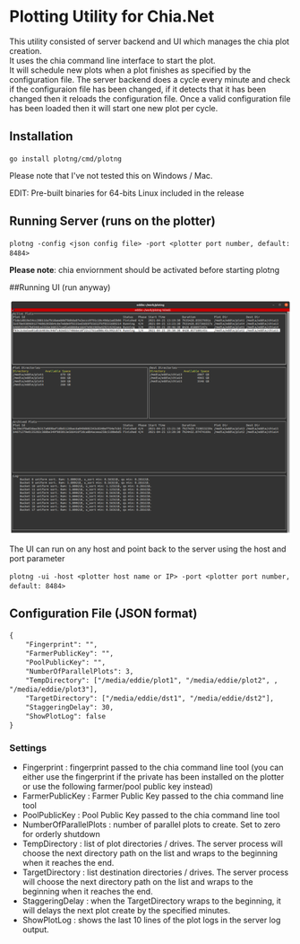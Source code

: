 # Plotting Utility for Chia.Net

This utility consisted of server backend and UI which manages the chia plot creation.  
It uses the chia command line interface to start the plot.  
It will schedule new plots when a plot finishes as specified by the configuration file.
The server backend does a cycle every minute and check if the configuraion file has been changed, if it detects that it has been changed then it reloads the configuration file.
Once a valid configuration file has been loaded then it will start one new plot per cycle.


## Installation

`go install plotng/cmd/plotng`

Please note that I've not tested this on Windows / Mac.

EDIT: Pre-built binaries for 64-bits Linux included in the release

## Running Server (runs on the plotter)

`
plotng -config <json config file> -port <plotter port number, default: 8484>
`

**Please note**: chia enviornment should be activated before starting plotng

##Running UI (run anyway)

![PlotNG UI](plotng.png)

The UI can run on any host and point back to the server using the host and port parameter


`
plotng -ui -host <plotter host name or IP> -port <plotter port number, default: 8484>
`

## Configuration File (JSON format)


    {
        "Fingerprint": "",
        "FarmerPublicKey": "",
        "PoolPublicKey": "",
        "NumberOfParallelPlots": 3,
        "TempDirectory": ["/media/eddie/plot1", "/media/eddie/plot2", , "/media/eddie/plot3"],
        "TargetDirectory": ["/media/eddie/dst1", "/media/eddie/dst2"],
        "StaggeringDelay": 30,
        "ShowPlotLog": false
    }

### Settings

- Fingerprint : fingerprint passed to the chia command line tool (you can either use the fingerprint if the private has been installed on the plotter or use the following farmer/pool public key instead)
- FarmerPublicKey : Farmer Public Key passed to the chia command line tool
- PoolPublicKey : Pool Public Key passed to the chia command line tool
- NumberOfParallelPlots : number of parallel plots to create.  Set to zero for orderly shutdown
- TempDirectory : list of plot directories / drives.  The server process will choose the next directory path on the list and wraps to the beginning when it reaches the end.
- TargetDirectory : list destination directories / drives.  The server process will choose the next directory path on the list and wraps to the beginning when it reaches the end.
- StaggeringDelay : when the TargetDirectory wraps to the beginning, it will delays the next plot create by the specified minutes.
- ShowPlotLog : shows the last 10 lines of the plot logs in the server log output.


